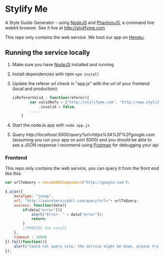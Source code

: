 # Stylify Me

A Style Guide Generator - using [NodeJS](http://nodejs.org/) and [PhantomJS](http://phantomjs.org), a command line webkit browser.
See it live at http://stylifyme.com

This repo only contains the web service.
We host our app on [Heroku](http://heroku.com).


## Running the service locally
1. Make sure you have [NodeJS](http://nodejs.org/) installed and running
2. Install dependencies with npm `npm install`
3. Update the referer url check in  "app.js" with the url of your frontend (local and production):

	```javaScript
	isRefererValid : function(referer){
			var validRefs = ["http://stylifyme.com", "http://www.stylifyme.com", "http://stylify.herokuapp.com", "http://localhost:9185", "http://localhost:" + app.get('port')]
				,isvalid = false;
			.....
		}
	```
4. Start the nodeJs app with `node app.js`
5. Query *http://localhost:5000/query?url=https%3A%2F%2Fgoogle.com* (assuming you run your app on port 5000) and you should be able to see a JSON response
	I recomend using [Postman](http://www.getpostman.com) for debugging your api


### Frontend
This repo only contains the web service, you can query it from the front end like this:

```javaScript
var urlToQuery = encodeURIComponent("http://google.com");
 
$.ajax({
	dataType: "jsonp",
	url: "http://youreServiceUrl.com/query?url="+ urlToQuery,
	success: function(data){
		if(data["error"]){
			alert("Error: " + data["error"]);
			return;
		}
		//PROCESS the result
	},
	timeout : 10000
}).fail(function(){
	alert("Could not query site, the service might be down, please try again later.");
});
```
 
